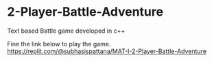 # 2-Player-Battle-Adventure
 Text based Battle game developed in c++

Fine the link below to play the game.
https://replit.com/@subhasispattana/MAT-I-2-Player-Battle-Adventure 
